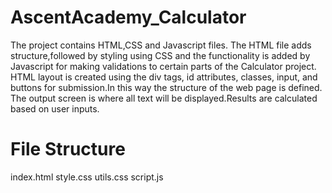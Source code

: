 # AscentAcademy_Calculator 
The project contains HTML,CSS and Javascript files. The HTML file adds structure,followed by styling using CSS and the functionality is added by Javascript for making validations to certain parts of the Calculator project.
HTML layout is created using the div tags, id attributes, classes, input, and buttons for submission.In this way the structure of the web page is defined.
The output screen is where all text will be displayed.Results are calculated based on user inputs.

# File Structure
index.html
style.css
utils.css
script.js
